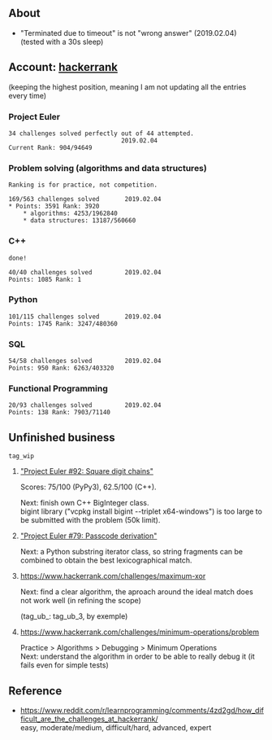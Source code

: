 ## About
  * "Terminated due to timeout" is not "wrong answer" (2019.02.04)    
    (tested with a 30s sleep)

## Account: [hackerrank](https://www.hackerrank.com/Liviul)
(keeping the highest position, meaning I am not updating all the entries every time)

### Project Euler

    34 challenges solved perfectly out of 44 attempted.        
                                   2019.02.04
    Current Rank: 904/94649

### Problem solving (algorithms and data structures)

    Ranking is for practice, not competition.

    169/563 challenges solved       2019.02.04
    * Points: 3591 Rank: 3920
        * algorithms: 4253/1962840
        * data structures: 13187/560660 
    
### C++
    done!

    40/40 challenges solved         2019.02.04
    Points: 1085 Rank: 1            
    
### Python
    
    101/115 challenges solved       2019.02.04
    Points: 1745 Rank: 3247/480360         

### SQL
    
    54/58 challenges solved         2019.02.04
    Points: 950 Rank: 6263/403320

### Functional Programming
    
    20/93 challenges solved         2019.02.04
    Points: 138 Rank: 7903/71140

## Unfinished business

    tag_wip

  1. ["Project Euler #92: Square digit chains"](https://www.hackerrank.com/contests/projecteuler/challenges/euler092)

     Scores: 75/100 (PyPy3), 62.5/100 (C++).

     Next: finish own C++ BigInteger class.      
     bigint library ("vcpkg install bigint --triplet x64-windows") is too large to be submitted with the problem (50k limit).
     
  2. ["Project Euler #79: Passcode derivation"](https://www.hackerrank.com/contests/projecteuler/challenges/euler079)
     
     Next: a Python substring iterator class, so string fragments can be combined to obtain the best lexicographical match.
     
  3. https://www.hackerrank.com/challenges/maximum-xor

     Next: find a clear algorithm, the aproach around the ideal match does not work well (in refining the scope)

     (tag_ub_<no problem>: tag_ub_3, by exemple)

  4. https://www.hackerrank.com/challenges/minimum-operations/problem

     Practice > Algorithms > Debugging > Minimum Operations   
     Next: understand the algorithm in order to be able to really debug it (it fails even for simple tests)

## Reference
  * https://www.reddit.com/r/learnprogramming/comments/4zd2gd/how_difficult_are_the_challenges_at_hackerrank/   
        easy, moderate/medium, difficult/hard, advanced, expert
